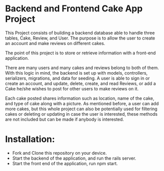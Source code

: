 <h1> Backend and Frontend Cake App Project </h1

This Project consists of building a backend database able to handle three tables, Cake, Review, and User. The purpose is to allow the user to create an account and make reviews on different cakes.

The point of this project is to store or retrieve information with a front-end application.

There are many users and many cakes and reviews belong to both of them. With this logic in mind, the backend is set up with models, controllers, serializers, migrations, and data for seeding. A user is able to sign in or create an account, and update, delete, create, and read Reviews, or add a Cake he/she wishes to post for other users to make reviews on it.

Each cake posted shares information such as location, name of the cake, and type of cake along with a picture. As mentioned before, a user can add more cakes, but this whole project can also be potentially used for filtering cakes or deleting or updating in case the user is interested, these methods are not included but can be made if anybody is interested.

<h1> Installation: </h2>

- Fork and Clone this repository on your device.
- Start the backend of the application, and run the rails server.
- Start the front end of the application, run npm start.

